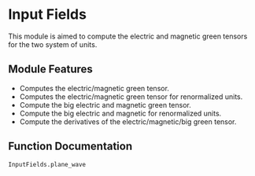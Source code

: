 # Input Fields

This module is aimed to compute the electric and magnetic green tensors for the two system of units.

## Module Features
- Computes the electric/magnetic green tensor.
- Computes the electric/magnetic green tensor for renormalized units.
- Compute the big electric and magnetic green tensor.
- Compute the big electric and magnetic for renormalized units.
- Compute the derivatives of the electric/magnetic/big green tensor.
## Function Documentation
```@docs
InputFields.plane_wave
```